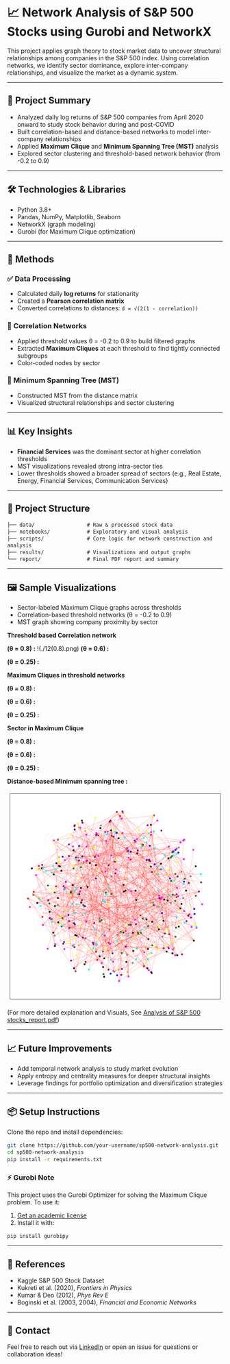 # 📈 Network Analysis of S&P 500 Stocks using Gurobi and NetworkX

This project applies graph theory to stock market data to uncover structural relationships among companies in the S&P 500 index. Using correlation networks, we identify sector dominance, explore inter-company relationships, and visualize the market as a dynamic system.

---

## 🚀 Project Summary

- Analyzed daily log returns of S&P 500 companies from April 2020 onward to study stock behavior during and post-COVID
- Built correlation-based and distance-based networks to model inter-company relationships
- Applied **Maximum Clique** and **Minimum Spanning Tree (MST)** analysis
- Explored sector clustering and threshold-based network behavior (from -0.2 to 0.9)

---

## 🛠 Technologies & Libraries

- Python 3.8+
- Pandas, NumPy, Matplotlib, Seaborn
- NetworkX (graph modeling)
- Gurobi (for Maximum Clique optimization)

---

## 🧪 Methods

### ✅ Data Processing
- Calculated daily **log returns** for stationarity
- Created a **Pearson correlation matrix**
- Converted correlations to distances: `d = √(2(1 - correlation))`

### 🔗 Correlation Networks
- Applied threshold values θ = -0.2 to 0.9 to build filtered graphs
- Extracted **Maximum Cliques** at each threshold to find tightly connected subgroups
- Color-coded nodes by sector

### 🌳 Minimum Spanning Tree (MST)
- Constructed MST from the distance matrix
- Visualized structural relationships and sector clustering

---

## 📊 Key Insights

- **Financial Services** was the dominant sector at higher correlation thresholds
- MST visualizations revealed strong intra-sector ties
- Lower thresholds showed a broader spread of sectors (e.g., Real Estate, Energy, Financial Services, Communication Services)

---

## 📂 Project Structure

```
├── data/                 # Raw & processed stock data
├── notebooks/            # Exploratory and visual analysis
├── scripts/              # Core logic for network construction and analysis
├── results/              # Visualizations and output graphs
└── report/               # Final PDF report and summary
```

---

## 🖼 Sample Visualizations

- Sector-labeled Maximum Clique graphs across thresholds
- Correlation-based threshold networks (θ = -0.2 to 0.9)
- MST graph showing company proximity by sector

**Threshold based Correlation network**

**(θ = 0.8) :**
!(./12(0.8).png)
**(θ = 0.6) :**

**(θ = 0.25) :**

**Maximum Cliques in threshold networks**

**(θ = 0.8) :**

**(θ = 0.6) :**

**(θ = 0.25) :**

**Sector in Maximum Clique**

**(θ = 0.8) :**

**(θ = 0.6) :**

**(θ = 0.25) :**

**Distance-based Minimum spanning tree :**

![Minimum Spanning Tree](./Minimum%20Spanning%20Tree.png)

(For more detailed explanation and Visuals, See [Analysis of S&P 500 stocks_report.pdf](./Analysis%20of%20S&P%20500%20stocks_report.pdf))

---

## 📈 Future Improvements

- Add temporal network analysis to study market evolution
- Apply entropy and centrality measures for deeper structural insights
- Leverage findings for portfolio optimization and diversification strategies

---

## 📦 Setup Instructions

Clone the repo and install dependencies:

```bash
git clone https://github.com/your-username/sp500-network-analysis.git
cd sp500-network-analysis
pip install -r requirements.txt
```

### ⚡ Gurobi Note
This project uses the Gurobi Optimizer for solving the Maximum Clique problem. To use it:

1. [Get an academic license](https://www.gurobi.com/academia/academic-program-and-licenses/)
2. Install it with:

```bash
pip install gurobipy
```

---

## 📒 References

- Kaggle S&P 500 Stock Dataset  
- Kukreti et al. (2020), *Frontiers in Physics*  
- Kumar & Deo (2012), *Phys Rev E*  
- Boginski et al. (2003, 2004), *Financial and Economic Networks*

---

## 📩 Contact

Feel free to reach out via [LinkedIn](https://www.linkedin.com/in/prannoy-k/) or open an issue for questions or collaboration ideas!
